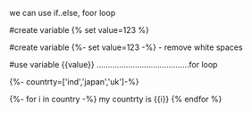 we can use if..else, foor loop

#create variable 
{% set value=123 %}

#create variable 
{%- set value=123 -%}  - remove white spaces


#use variable
{{value}}
.........................................for loop

{%- countrty=['ind','japan','uk']-%}

{%- for i in country -%}
  my countrty is {{i}} 
{% endfor %}